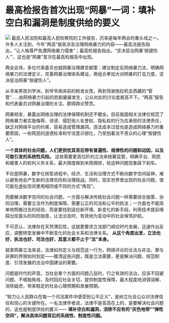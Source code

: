 # 最高检报告首次出现“网暴”一词：填补空白和漏洞是制度供给的要义

![](https://inews.gtimg.com/om_bt/OyVxvkEEqtUU7lZL9TJRGVYNJHz-o03TT3Ll1w5aOUmlkAA/1000)
最高人民法院和最高人民检察院的工作报告，历来是每年两会的重头戏之一。许多人关注到，今年“两高”报告涉及治理网络暴力的内容——最高法报告指出，“让人格尊严免遭网络暴力侵害”；最高检报告指出，“坚决惩治网暴‘按键伤人’”，这也是“网暴”首次在最高检报告中出现。

两会会场，多位代表委员也就网暴治理建言献策：建议制定反网络暴力法，明确网络暴力的法律定义，完善网暴治理体系建设，用组合拳加大对网暴的打击力度，坚决惩治网暴“按键伤人”。

从寻亲男孩刘学洲，到爷爷病床前的粉发女孩，再到驾驶拖拉机去西藏的“管管”……由网络暴力引起的悲剧屡屡发生，公众对此的讨论度居高不下。“两高”报告和代表委员对网暴治理的关注，颇得舆论赞赏。

网暴频发，暴露出网络治理的法律保障机制还不健全。目前我国相关法律仅规范了网络暴力者实施侮辱、诽谤、侵犯他人名誉权、隐私权的行为应承担的法律责任，缺乏对网络平台的约束，容易造成管理漏洞。违法成本过低也是造成网络暴力的重要原因，一些网民的道德标准和守法意识弱化，乃至抱着法不责众的心理“按键伤人”。

**一个具体的社会问题，人们更担忧其背后带有普遍性、规律性的问题和动因，以及可能引发的系统性风险。**
这些需要更高位阶的立法来统筹监管，明确平台、网民和被害人的权利义务关系，最大限度做到未雨绸缪，给这种问题现象踩下刹车。

不仅是网暴，数字化转型进程中，经济、生活和治理方式不断向数字空间延伸，难以避免地会产生新的法律风险和治理挑战。同时，现实世界曾出现的社会问题，很可能在虚拟空间里用相同或不同的方式“再现”。

而要解决数字空间的社会问题，一方面与解决传统社会问题一样需要综合施策、协同治理，需要立法作为制度保障，需要公正的司法和公平的执法；一方面也不能简单地照搬过去的经验，而是要找到适应新环境、新变化的新手段，利用技术提前嗅探出现苗头的风险隐患，让法治及时、有效地为变动中的社会保驾护航。

不可否认，法律存在天然滞后性，这就更要求立法部门顺应时代发展，迅速作出反应，调整转型发展中不断变化的社会关系和法律关系。
**从这个角度出发，立法也好、执法也好、司法也好，其意义都不止于“法”本身。**

就拿网暴立法来说，法律如何定义与规范这一行为，网络评论的合法与非法、罪与非罪的界限如何划定——厘清这些问题，既是立法需要，更是解决问题、规范制度、引领发展的法治中国建设的需要。

问题是时代的声音。当社会某个方面的问题凸显时，行之有效的法治，应该不回避问题、不唱独角戏，及时回应社会关切，提供制度性保障，最大程度地消弭误解、消除疑虑，带来稳定的社会心理预期和发展预期。

“努力让人民群众在每一个司法案件中感受到公平正义”，是树立社会公众对法律信任和信心的关键所在。一名法律学者说，法律不是高高在上的，是要解决社会问题的，这也是制度供给的要义——
**填补空白和漏洞，消除不应有的“灰色地带”“弹性空间”，解决具体问题背后的系统性、制度性问题。**

